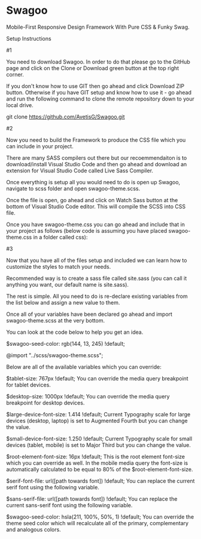 # Swagoo
Mobile-First Responsive Design Framework With Pure CSS & Funky Swag.

Setup Instructions

#1

You need to download Swagoo. In order to do that please go to the GitHub page and click on the Clone or Download green button at the top right corner.

If you don't know how to use GIT then go ahead and click Download ZIP button. Otherwise if you have GIT setup and know how to use it - go ahead and run the following command to clone the remote repository down to your local drive.

git clone https://github.com/AvetisG/Swagoo.git
    
#2

Now you need to build the Framework to produce the CSS file which you can include in your project.

There are many SASS compilers out there but our recoemmendaiton is to download/install Visual Studio Code and then go ahead and download an extension for Visual Studio Code called Live Sass Compiler.

Once everything is setup all you would need to do is open up Swagoo, navigate to scss folder and open swagoo-theme.scss.

Once the file is open, go ahead and click on Watch Sass button at the bottom of Visual Studio Code editor. This will compile the SCSS into CSS file.

Once you have swagoo-theme.css you can go ahead and include that in your project as follows (below code is assuming you have placed swagoo-theme.css in a folder called css):

<link rel="stylesheet" type=text/css href="./css/swagoo-theme.css">
    
#3

Now that you have all of the files setup and included we can learn how to customize the styles to match your needs.

Recommended way is to create a sass file called site.sass (you can call it anything you want, our default name is site.sass).

The rest is simple. All you need to do is re-declare existing variables from the list below and assign a new value to them.

Once all of your variables have been declared go ahead and import swagoo-theme.scss at the very bottom.

You can look at the code below to help you get an idea.

$swagoo-seed-color: rgb(144, 13, 245) !default;

@import "../scss/swagoo-theme.scss";

Below are all of the available variables which you can override:

$tablet-size: 767px !default;
You can override the media query breakpoint for tablet devices.

$desktop-size: 1000px !default;
You can override the media query breakpoint for desktop devices.

$large-device-font-size: 1.414 !default;
Current Typography scale for large devices (desktop, laptop) is set to Augmented Fourth but you can change the value.

$small-device-font-size: 1.250 !default;
Current Typography scale for small devices (tablet, mobile) is set to Major Third but you can change the value.

$root-element-font-size: 16px !default;
This is the root element font-size which you can override as well. In the mobile media query the font-size is automatically calculated to be equal to 80% of the $root-element-font-size.

$serif-font-file: url([path towards font]) !default;
You can replace the current serif font using the following variable.

$sans-serif-file: url([path towards font]) !default;
You can replace the current sans-serif font using the following variable.

$swagoo-seed-color: hsla(211, 100%, 50%, 1) !default;
You can override the theme seed color which will recalculate all of the primary, complementary and analogous colors.
